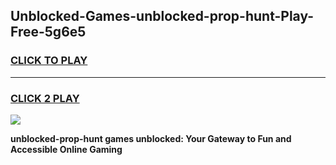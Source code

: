 
## Unblocked-Games-unblocked-prop-hunt-Play-Free-5g6e5
<h3>
<a href="https://premium76.site?title=unblocked-prop-hunt&ref=18A1">CLICK TO PLAY</a></h3>
<hr>

<h3>
<a href="https://premium76.site?title=unblocked-prop-hunt&ref=18A1">CLICK 2 PLAY</a>
  
</h3>

<a href="https://premium76.site?title=unblocked-prop-hunt&ref=18A1"><img src="https://clearcache.store/games.png"></a>


**unblocked-prop-hunt games unblocked: Your Gateway to Fun and Accessible Online Gaming**

